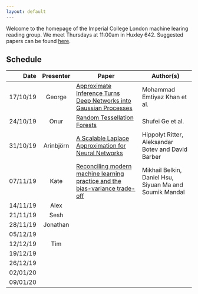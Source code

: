 ```yaml
---
layout: default
---
```


Welcome to the homepage of the Imperial College London machine learing reading group.
We meet Thursdays at 11:00am in Huxley 642.
Suggested papers can be found [here](suggested-papers).

## Schedule

| Date          | Presenter     | Paper | Author(s) |
|--------------:|:-------------:|-------|---------|
| 17/10/19      | George        |[Approximate Inference Turns Deep Networks into Gaussian Processes](https://arxiv.org/abs/1906.01930)| Mohammad Emtiyaz Khan et al.| 
| 24/10/19      | Onur          |[Random Tessellation Forests](https://arxiv.org/abs/1906.05440) | Shufei Ge et al. |
| 31/10/19      | Arinbjörn     | [A Scalable Laplace Approximation for Neural Networks](https://openreview.net/pdf?id=Skdvd2xAZ) | Hippolyt Ritter, Aleksandar Botev and David Barber
| 07/11/19      | Kate          | [Reconciling modern machine learning practice and the bias-variance trade-off](https://arxiv.org/abs/1812.11118)| Mikhail Belkin, Daniel Hsu, Siyuan Ma and Soumik Mandal
| 14/11/19      | Alex          | |
| 21/11/19      | Sesh          | |
| 28/11/19      | Jonathan      | |
| 05/12/19      |               | |
| 12/12/19      | Tim           | |
| 19/12/19      |               | |
| 26/12/19      |               | |
| 02/01/20      |               | |
| 09/01/20      |               | |
